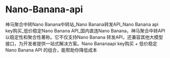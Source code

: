 # Nano-Banana-api
神马聚合中转Nano Banana中转站_Nano Banana转发API_Nano Banana api key购买_低价稳定Nano Banana API_国内直连Nano Banana，神马聚合中转API以稳定性和聚合性著称。它不仅支持Nano Banana 转发API，还兼容其他大模型接口，为开发者提供一站式解决方案。Nano Bananaapi key购买 + 低价稳定Nano Banana API 的组合，能帮助你降低成本
